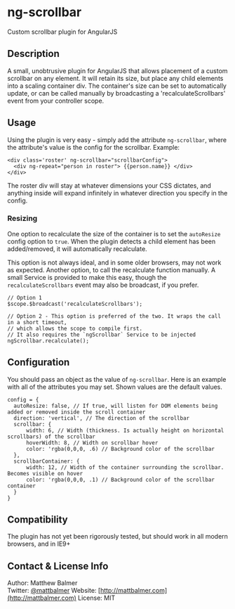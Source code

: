 ng-scrollbar
============

Custom scrollbar plugin for AngularJS

## Description

A small, unobtrusive plugin for AngularJS that allows placement of a custom scrollbar on any element. It will retain its size, but place any child elements into a scaling container div. The container's size can be set to automatically update, or can be called manually by broadcasting a 'recalculateScrollbars' event from your controller scope.

## Usage

Using the plugin is very easy - simply add the attribute `ng-scrollbar`, where the attribute's value is the config for the scrollbar. Example:

    <div class='roster' ng-scrollbar="scrollbarConfig">
      <div ng-repeat="person in roster"> {{person.name}} </div>
    </div>
  
The roster div will stay at whatever dimensions your CSS dictates, and anything inside will expand infinitely in whatever direction you specify in the config.

### Resizing

One option to recalculate the size of the container is to set the `autoResize` config option to `true`. When the plugin detects a child element has been added/removed, it will automatically recalculate.

This option is not always ideal, and in some older browsers, may not work as expected. Another option, to call the recalculate function manually. A small Service is provided to make this easy, though the `recalculateScrollbars` event may also be broadcast, if you prefer.

    // Option 1
    $scope.$broadcast('recalculateScrollbars');

    // Option 2 - This option is preferred of the two. It wraps the call in a short timeout,
    // which allows the scope to compile first.
    // It also requires the `ngScrollbar` Service to be injected
    ngScrollbar.recalculate();

## Configuration

You should pass an object as the value of `ng-scrollbar`. Here is an example with all of the attributes you may set. Shown values are the default values.

    config = {
      autoResize: false, // If true, will listen for DOM elements being added or removed inside the scroll container
      direction: 'vertical', // The direction of the scrollbar
      scrollbar: {  
          width: 6, // Width (thickness. Is actually height on horizontal scrollbars) of the scrollbar
          hoverWidth: 8, // Width on scrollbar hover
          color: 'rgba(0,0,0, .6) // Background color of the scrollbar
      },
      scrollbarContainer: {
          width: 12, // Width of the container surrounding the scrollbar. Becomes visible on hover
          color: 'rgba(0,0,0, .1) // Background color of the scrollbar container
      }
    }
    
## Compatibility

The plugin has not yet been rigorously tested, but should work in all modern browsers, and in IE9+
    
## Contact & License Info

Author: Matthew Balmer  
Twitter: [@mattbalmer](http://twitter.com/mattbalmer)
Website: [http://mattbalmer.com](http://mattbalmer.com)
License: MIT

